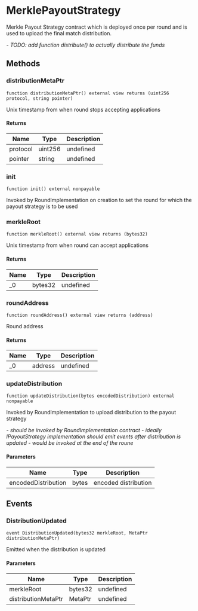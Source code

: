 # MerklePayoutStrategy





Merkle Payout Strategy contract which is deployed once per round and is used to upload the final match distribution.

*- TODO: add function distribute() to actually distribute the funds*

## Methods

### distributionMetaPtr

```solidity
function distributionMetaPtr() external view returns (uint256 protocol, string pointer)
```

Unix timestamp from when round stops accepting applications




#### Returns

| Name | Type | Description |
|---|---|---|
| protocol | uint256 | undefined |
| pointer | string | undefined |

### init

```solidity
function init() external nonpayable
```

Invoked by RoundImplementation on creation to set the round for which the payout strategy is to be used




### merkleRoot

```solidity
function merkleRoot() external view returns (bytes32)
```

Unix timestamp from when round can accept applications




#### Returns

| Name | Type | Description |
|---|---|---|
| _0 | bytes32 | undefined |

### roundAddress

```solidity
function roundAddress() external view returns (address)
```

Round address




#### Returns

| Name | Type | Description |
|---|---|---|
| _0 | address | undefined |

### updateDistribution

```solidity
function updateDistribution(bytes encodedDistribution) external nonpayable
```

Invoked by RoundImplementation to upload distribution to the payout strategy

*- should be invoked by RoundImplementation contract - ideally IPayoutStrategy implementation should emit events after   distribution is updated - would be invoked at the end of the roune*

#### Parameters

| Name | Type | Description |
|---|---|---|
| encodedDistribution | bytes | encoded distribution |



## Events

### DistributionUpdated

```solidity
event DistributionUpdated(bytes32 merkleRoot, MetaPtr distributionMetaPtr)
```

Emitted when the distribution is updated



#### Parameters

| Name | Type | Description |
|---|---|---|
| merkleRoot  | bytes32 | undefined |
| distributionMetaPtr  | MetaPtr | undefined |



